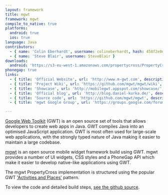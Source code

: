 ```yaml
---
layout: framework
title: mgwt
framework: mgwt
compile_to_native: true
platforms:
  android: true
  ios: true
language: Java
contributors:
  - { name: 'Colin Eberhardt', username: colineberhardt, hash: 458f2e0d08d4114f8b323798cfea141d }
  - { name: 'Steve Blair', username: SteveBlair }
downloads:
  android: 'https://s3-eu-west-1.amazonaws.com/propertycross/PropertyCross-mgwt-9deab1d63674e35b97ff9a398397c234d97188f6.apk'
phonegap: true
links:
  - { title: 'Official Website', url: 'http://www.m-gwt.com', description: 'The official website hosts many useful resources including Javadoc documentation and video talks.' }
  - { title: 'Project Wiki', url: 'https://github.com/mgwt/mgwt/wiki', description: 'The project''s Github wiki.' }
  - { title: 'Showcase', url: 'http://mobilegwt.appspot.com/showcase/', description: 'A showcase of apps made using mgwt. This is really useful to visit when trying to get a feel for a framework.' }
  - { title: 'Official blog', url: 'http://blog.daniel-kurka.de/', description: 'The mgwt blog provides information on future releases and also shows interesting examples of mgwt applications.' }
  - { title: 'Source code', url: 'https://github.com/mgwt/mgwt', description: 'The full source code for mgwt is available on Github.' }
  - { title: 'mgwt Google Group', url: 'https://groups.google.com/forum/#!forum/mgwt', description: 'An active Google group focused on questions and issues found with mgwt.' }

---
```


[Google Web Toolkit](https://developers.google.com/web-toolkit/)  (GWT) is an open source set of tools that allows developers to create web apps in Java. GWT compiles Java into an optimised JavaScript application. GWT is most often used for large-scale web applications, with the strongly typed nature of Java making it easier to maintain a large codebase.

[mgwt](http://www.m-gwt.com/) is an open source mobile widget framework build using GWT. mgwt provides a number of UI widgets, CSS styles and a PhoneGap API which make it easier to develop native-like applications using GWT.

The mgwt PropertyCross implementation is structured using the popular GWT ['Activities and Places'](https://developers.google.com/web-toolkit/doc/latest/DevGuideMvpActivitiesAndPlaces) pattern.


To view the code and detailed build steps, <a href='{{ site.githuburl }}/tree/master/mgwt'>see the github source</a>.
